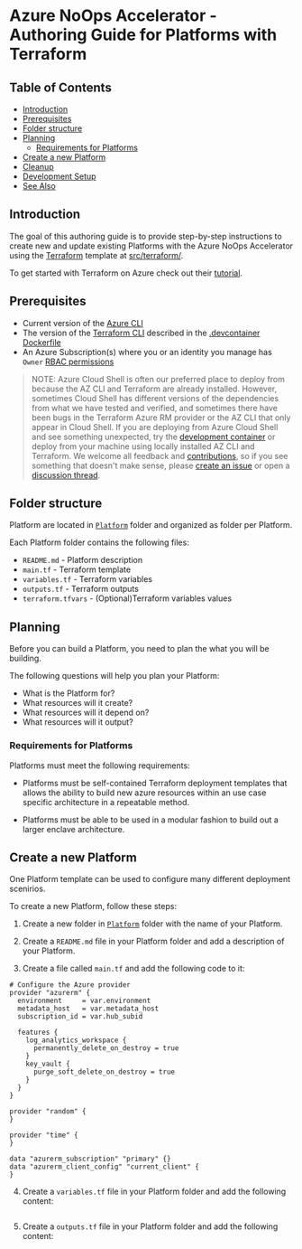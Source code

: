 # Azure NoOps Accelerator - Authoring Guide for Platforms with Terraform

## Table of Contents

- [Introduction](#introduction)
- [Prerequisites](#prerequisites)
- [Folder structure](#folder-structure)
- [Planning](#planning)
  - [Requirements for Platforms](#requirements-for-platforms)
- [Create a new Platform](#create-a-new-platform)
- [Cleanup](#cleanup)
- [Development Setup](#development-setup)
- [See Also](#see-also)

## Introduction

The goal of this authoring guide is to provide step-by-step instructions to create new and update existing Platforms with the Azure NoOps Accelerator using the [Terraform](https://www.terraform.io/) template at [src/terraform/](../src/terraform/).

To get started with Terraform on Azure check out their [tutorial](https://learn.hashicorp.com/collections/terraform/azure-get-started/).

## Prerequisites

- Current version of the [Azure CLI](https://docs.microsoft.com/en-us/cli/azure/install-azure-cli)
- The version of the [Terraform CLI](https://www.terraform.io/downloads.html) described in the [.devcontainer Dockerfile](../.devcontainer/Dockerfile)
- An Azure Subscription(s) where you or an identity you manage has `Owner` [RBAC permissions](https://docs.microsoft.com/en-us/azure/role-based-access-control/built-in-roles#owner)

<!-- markdownlint-disable MD013 -->
> NOTE: Azure Cloud Shell is often our preferred place to deploy from because the AZ CLI and Terraform are already installed. However, sometimes Cloud Shell has different versions of the dependencies from what we have tested and verified, and sometimes there have been bugs in the Terraform Azure RM provider or the AZ CLI that only appear in Cloud Shell. If you are deploying from Azure Cloud Shell and see something unexpected, try the [development container](../.devcontainer) or deploy from your machine using locally installed AZ CLI and Terraform. We welcome all feedback and [contributions](../CONTRIBUTING.md), so if you see something that doesn't make sense, please [create an issue](https://github.com/Azure/NoOpsAccelerator/issues/new/choose) or open a [discussion thread](https://github.com/Azure/NoOpsAccelerator/discussions).
<!-- markdownlint-enable MD013 -->

## Folder structure

Platform are located in [`Platform`](../../Platforms) folder and organized as folder per Platform.

Each Platform folder contains the following files:

- `README.md` - Platform description
- `main.tf` - Terraform template
- `variables.tf` - Terraform variables
- `outputs.tf` - Terraform outputs
- `terraform.tfvars` - (Optional)Terraform variables values

## Planning

Before you can build a Platform, you need to plan the what you will be building.

The following questions will help you plan your Platform:

- What is the Platform for?
- What resources will it create?
- What resources will it depend on?
- What resources will it output?

### Requirements for Platforms

Platforms must meet the following requirements:

- Platforms must be self-contained Terraform deployment templates that allows the ability to build new azure resources within an use case specific architecture in a repeatable method.

- Platforms must be able to be used in a modular fashion to build out a larger enclave architecture.

## Create a new Platform

One Platform template can be used to configure many different deployment scenirios.

To create a new Platform, follow these steps:

1. Create a new folder in [`Platform`](../../Platforms) folder with the name of your Platform.

2. Create a `README.md` file in your Platform folder and add a description of your Platform.

3. Create a file called `main.tf` and add the following code to it:

```hcl
# Configure the Azure provider
provider "azurerm" {
  environment     = var.environment
  metadata_host   = var.metadata_host
  subscription_id = var.hub_subid

  features {
    log_analytics_workspace {
      permanently_delete_on_destroy = true
    }
    key_vault {
      purge_soft_delete_on_destroy = true
    }
  }
}

provider "random" {
}

provider "time" {
}

data "azurerm_subscription" "primary" {}
data "azurerm_client_config" "current_client" {
}
```

4. Create a `variables.tf` file in your Platform folder and add the following content:

```hcl

```

5. Create a `outputs.tf` file in your Platform folder and add the following content:

```hcl

```
